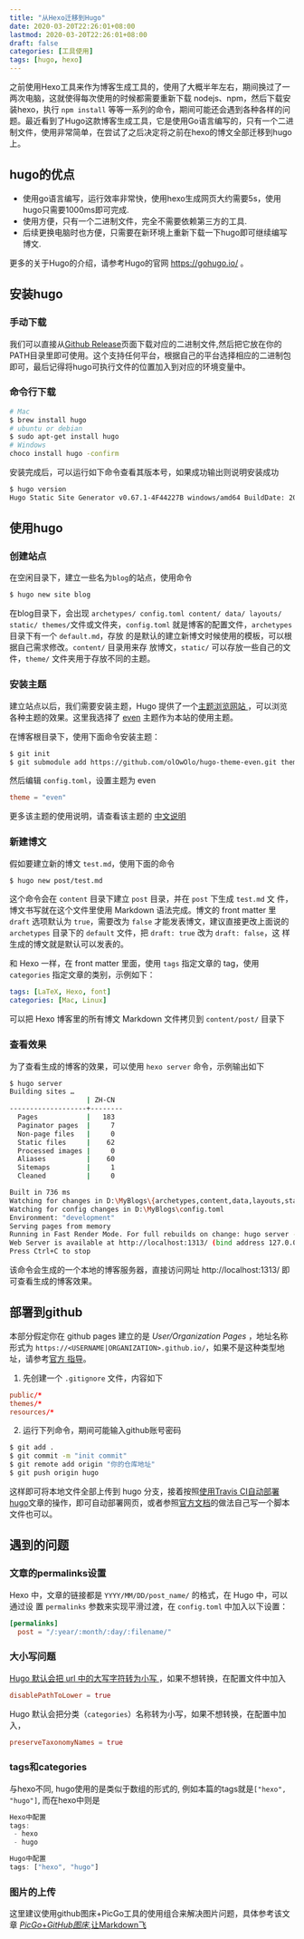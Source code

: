 ```yaml
---
title: "从Hexo迁移到Hugo"
date: 2020-03-20T22:26:01+08:00
lastmod: 2020-03-20T22:26:01+08:00
draft: false
categories: [工具使用]
tags: [hugo, hexo]
---
```


之前使用Hexo工具来作为博客生成工具的，使用了大概半年左右，期间换过了一两次电脑，这就使得每次使用的时候都需要重新下载 nodejs、npm，然后下载安装hexo，执行 `npm install` 等等一系列的命令，期间可能还会遇到各种各样的问题。最近看到了Hugo这款博客生成工具，它是使用Go语言编写的，只有一个二进制文件，使用非常简单，在尝试了之后决定将之前在hexo的博文全部迁移到hugo上。

## hugo的优点

- 使用go语言编写，运行效率非常快，使用hexo生成网页大约需要5s，使用hugo只需要1000ms即可完成.
- 使用方便，只有一个二进制文件，完全不需要依赖第三方的工具.
- 后续更换电脑时也方便，只需要在新环境上重新下载一下hugo即可继续编写博文.

更多的关于Hugo的介绍，请参考Hugo的官网 https://gohugo.io/ 。

## 安装hugo

### 手动下载

我们可以直接从[Github Release](https://github.com/gohugoio/hugo/releases)页面下载对应的二进制文件,然后把它放在你的PATH目录里即可使用。这个支持任何平台，根据自己的平台选择相应的二进制包即可，最后记得将hugo可执行文件的位置加入到对应的环境变量中。

### 命令行下载

```sh
# Mac
$ brew install hugo
# ubuntu or debian
$ sudo apt-get install hugo
# Windows 
choco install hugo -confirm
```

安装完成后，可以运行如下命令查看其版本号，如果成功输出则说明安装成功

```sh
$ hugo version
Hugo Static Site Generator v0.67.1-4F44227B windows/amd64 BuildDate: 2020-03-15T19:32:32Z
```

## 使用hugo

### 创建站点

在空闲目录下，建立一些名为`blog`的站点，使用命令

```bash
$ hugo new site blog
```

在blog目录下，会出现 `archetypes/ config.toml content/ data/ layouts/ static/ themes/`文件或文件夹，`config.toml` 就是博客的配置文件，`archetypes` 目录下有一个 `default.md`，存放 的是默认的建立新博文时候使用的模板，可以根据自己需求修改。`content/` 目录用来存 放博文，`static/` 可以存放一些自己的文件，`theme/` 文件夹用于存放不同的主题。

### 安装主题

建立站点以后，我们需要安装主题，Hugo 提供了一个[主题浏览网站 ](https://themes.gohugo.io/)，可以浏览各种主题的效果。这里我选择了 [even](https://github.com/olOwOlo/hugo-theme-even) 主题作为本站的使用主题。

在博客根目录下，使用下面命令安装主题：

```bash
$ git init
$ git submodule add https://github.com/olOwOlo/hugo-theme-even.git theme/even
```

然后编辑 `config.toml`，设置主题为 even

```toml
theme = "even"
```

更多该主题的使用说明，请查看该主题的 [中文说明](https://github.com/olOwOlo/hugo-theme-even/blob/master/README-zh.md)

### 新建博文

假如要建立新的博文 `test.md`，使用下面的命令

```bash
$ hugo new post/test.md
```

这个命令会在 `content` 目录下建立 `post` 目录，并在 `post` 下生成 `test.md` 文 件，博文书写就在这个文件里使用 Markdown 语法完成。博文的 front matter 里 `draft` 选项默认为 `true`，需要改为 `false` 才能发表博文，建议直接更改上面说的 `archetypes` 目录下的 `default` 文件，把 `draft: true` 改为 `draft: false`，这 样生成的博文就是默认可以发表的。

和 Hexo 一样，在 front matter 里面，使用 `tags` 指定文章的 tag，使用 `categories` 指定文章的类别，示例如下：

```yaml
tags: [LaTeX, Hexo, font]
categories: [Mac, Linux]
```

可以把 Hexo 博客里的所有博文 Markdown 文件拷贝到 `content/post/` 目录下

### 查看效果

为了查看生成的博客的效果，可以使用 `hexo server` 命令，示例输出如下

```sh
$ hugo server
Building sites …
                   | ZH-CN
-------------------+--------
  Pages            |   183
  Paginator pages  |     7
  Non-page files   |     0
  Static files     |    62
  Processed images |     0
  Aliases          |    60
  Sitemaps         |     1
  Cleaned          |     0

Built in 736 ms
Watching for changes in D:\MyBlogs\{archetypes,content,data,layouts,static,themes}
Watching for config changes in D:\MyBlogs\config.toml
Environment: "development"
Serving pages from memory
Running in Fast Render Mode. For full rebuilds on change: hugo server --disableFastRender
Web Server is available at http://localhost:1313/ (bind address 127.0.0.1)
Press Ctrl+C to stop
```

该命令会生成的一个本地的博客服务器，直接访问网址 http://localhost:1313/ 即可查看生成的博客效果。

## 部署到github

本部分假定你在 github pages 建立的是 *User/Organization Pages* ，地址名称形式为 `https://<USERNAME|ORGANIZATION>.github.io/`，如果不是这种类型地址，请参考[官方 指导](https://gohugo.io/hosting-and-deployment/hosting-on-github/)。

1. 先创建一个 `.gitignore` 文件，内容如下

```toml
public/*
themes/*
resources/*
```

2. 运行下列命令，期间可能输入github账号密码

```bash
$ git add .
$ git commit -m "init commit"
$ git remote add origin "你的仓库地址"
$ git push origin hugo
```

这样即可将本地文件全部上传到 hugo 分支，接着按照[使用Travis CI自动部署hugo](https://shangguanhong.github.io/2020/03/20/使用travis-ci自动部署hugo/)文章的操作，即可自动部署网页，或者参照[官方文档](https://gohugo.io/hosting-and-deployment/hosting-on-github/)的做法自己写一个脚本文件也可以。

## 遇到的问题

### 文章的permalinks设置

Hexo 中，文章的链接都是 `YYYY/MM/DD/post_name/` 的格式，在 Hugo 中，可以通过设 置 `permalinks` 参数来实现平滑过渡，在 `config.toml` 中加入以下设置：

```toml
[permalinks]
  post = "/:year/:month/:day/:filename/"
```

### 大小写问题

[Hugo 默认会把 url 中的大写字符转为小写 ](https://discourse.gohugo.io/t/disable-hugo-case-sensitive-url-matching/2498/4)，如果不想转换，在配置文件中加入

```toml
disablePathToLower = true
```

Hugo 默认会把分类（`categories`）名称转为小写，如果不想转换，在配置中加入，

```toml
preserveTaxonomyNames = true
```

### tags和categories

与hexo不同, hugo使用的是类似于数组的形式的, 例如本篇的tags就是`["hexo", "hugo"]`, 而在hexo中则是

```javascript
Hexo中配置
tags:
 - hexo
 - hugo

Hugo中配置
tags: ["hexo", "hugo"]
```

### 图片的上传

这里建议使用github图床+PicGo工具的使用组合来解决图片问题，具体参考该文章 [*PicGo*+*GitHub图床*,让Markdown飞 ](http://www.baidu.com/link?url=JBkKFLYUzTqPzHeyNk-NG91i9bkIAUFK1IG9KDnjKvSB5_EkSwoQAkaQZGMluJY7)